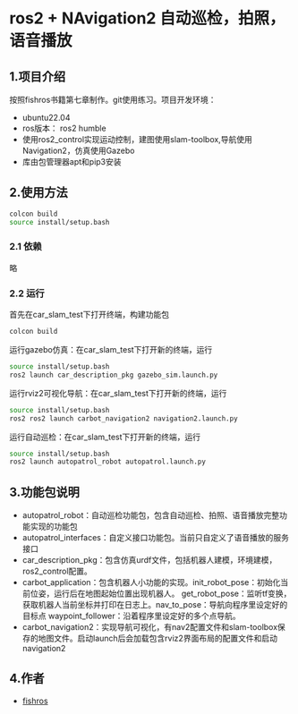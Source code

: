# ros2 + NAvigation2 自动巡检，拍照，语音播放
## 1.项目介绍
按照fishros书籍第七章制作。git使用练习。项目开发环境：
- ubuntu22.04
- ros版本： ros2 humble
- 使用ros2_control实现运动控制，建图使用slam-toolbox,导航使用Navigation2，仿真使用Gazebo
- 库由包管理器apt和pip3安装
## 2.使用方法
```bash
colcon build
source install/setup.bash
```
### 2.1 依赖
略
### 2.2 运行
首先在car_slam_test下打开终端，构建功能包
```bash
colcon build
```
运行gazebo仿真：在car_slam_test下打开新的终端，运行
```bash
source install/setup.bash
ros2 launch car_description_pkg gazebo_sim.launch.py
```
运行rviz2可视化导航：在car_slam_test下打开新的终端，运行
```bash
source install/setup.bash
ros2 ros2 launch carbot_navigation2 navigation2.launch.py 
```
运行自动巡检：在car_slam_test下打开新的终端，运行
```bash
source install/setup.bash
ros2 launch autopatrol_robot autopatrol.launch.py 
```

## 3.功能包说明
- autopatrol_robot：自动巡检功能包，包含自动巡检、拍照、语音播放完整功能实现的功能包
- autopatrol_interfaces：自定义接口功能包。当前只自定义了语音播放的服务接口
- car_description_pkg：包含仿真urdf文件，包括机器人建模，环境建模，ros2_control配置。
- carbot_application：包含机器人小功能的实现。init_robot_pose：初始化当前位姿，运行后在地图起始位置出现机器人。
get_robot_pose：监听tf变换，获取机器人当前坐标并打印在日志上。nav_to_pose：导航向程序里设定好的目标点
waypoint_follower：沿着程序里设定好的多个点导航。
- carbot_navigation2：实现导航可视化，有nav2配置文件和slam-toolbox保存的地图文件。启动launch后会加载包含rviz2界面布局的配置文件和启动navigation2

## 4.作者
- [fishros](https://github.com/fishros/ros2bookcode/blob/master/chapt7)